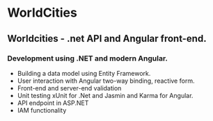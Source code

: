 # WorldCities
## Worldcities - .net API and Angular front-end.

### Development using .NET and modern Angular. 

- Building a data model using Entity Framework.
- User interaction with Angular two-way binding, reactive form.
- Front-end and server-end validation
- Unit testing xUnit for .Net and Jasmin and Karma for Angular.
- API endpoint in ASP.NET
- IAM functionality
